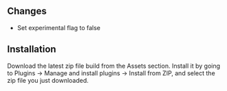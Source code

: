 ## Changes

 - Set experimental flag to false

## Installation

Download the latest zip file build from the Assets section. Install it by going to Plugins -> Manage and install plugins -> Install from ZIP, and select the zip file you just downloaded.
